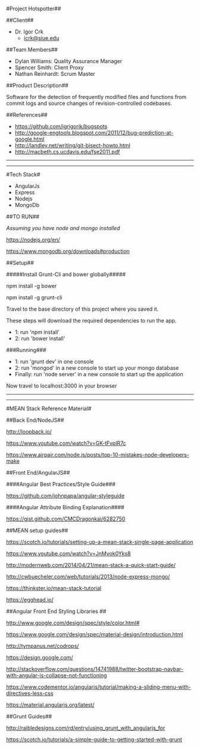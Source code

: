 #Project Hotspotter##

##Client##

 - Dr. Igor Crk
	- icrk@siue.edu
	
	
##Team Members##

 - Dylan Williams: Quality Assurance Manager
 - Spencer Smith: Client Proxy
 - Nathan Reinhardt: Scrum Master
 

##Product Description##

Software for the detection of frequently modified files and functions from commit logs and source changes of revision-controlled codebases.


##References##

 - https://github.com/igrigorik/bugspots
 - http://google-engtools.blogspot.com/2011/12/bug-prediction-at-google.html
 - http://landley.net/writing/git-bisect-howto.html
 - http://macbeth.cs.ucdavis.edu/fse2011.pdf

 ________________________________________________________________________________________

________________________________________________________________________________________
 
 
#Tech Stack#
 
- AngularJs
- Express
- Nodejs
- MongoDb

##TO RUN##

*Assuming you have node and mongo installed*

https://nodejs.org/en/

https://www.mongodb.org/downloads#production


##Setup##


#####Install Grunt-Cli and bower globally#####

npm install -g bower

npm install -g grunt-cli


Travel to the base directory of this project where you saved it.

These steps will download the required dependencies to run the app.

- 1: run 'npm install' 
- 2: run 'bower install'

###Running###
- 1: run 'grunt dev' in one console
- 2: run 'mongod'  in a new console to start up your mongo database
- Finally: run 'node server' in a new console to start up the application

Now travel to localhost:3000 in your browser


________________________________________________________________________________________

________________________________________________________________________________________
 


#MEAN Stack Reference Material#

##Back End/NodeJS##

http://loopback.io/

https://www.youtube.com/watch?v=GK-tFvpIR7c

https://www.airpair.com/node.js/posts/top-10-mistakes-node-developers-make

##Front End/AngularJS##

####Angular Best Practices/Style Guide###

https://github.com/johnpapa/angular-styleguide

####Angular Attribute Binding Explanation####

https://gist.github.com/CMCDragonkai/6282750


##MEAN setup guides##

https://scotch.io/tutorials/setting-up-a-mean-stack-single-page-application

https://www.youtube.com/watch?v=JnMvok0Yks8

http://modernweb.com/2014/04/21/mean-stack-a-quick-start-guide/

http://cwbuecheler.com/web/tutorials/2013/node-express-mongo/

https://thinkster.io/mean-stack-tutorial

https://egghead.io/


##Angular Front End Styling Libraries ##

http://www.google.com/design/spec/style/color.html#

https://www.google.com/design/spec/material-design/introduction.html

http://tympanus.net/codrops/

https://design.google.com/

http://stackoverflow.com/questions/14741988/twitter-bootstrap-navbar-with-angular-js-collapse-not-functioning

https://www.codementor.io/angularjs/tutorial/making-a-sliding-menu-with-directives-less-css

https://material.angularjs.org/latest/

##Grunt Guides##

http://raibledesigns.com/rd/entry/using_grunt_with_angularjs_for

https://scotch.io/tutorials/a-simple-guide-to-getting-started-with-grunt
